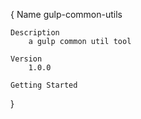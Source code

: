 {
    Name
        gulp-common-utils

    Description
        a gulp common util tool

    Version
        1.0.0

    Getting Started
}